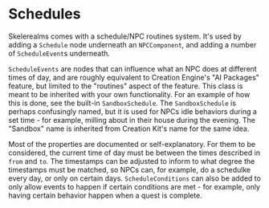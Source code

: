 # Schedules 

Skelerealms comes with a schedule/NPC routines system. It's used by adding a `Schedule` node underneath an `NPCComponent`, and adding a number of `ScheduleEvent`s underneath.  

`ScheduleEvents` are nodes that can influence what an NPC does at different times of day, and are roughly equivalent to Creation Engine's "AI Packages" feature, but limited to the "routines" aspect of the feature. This class is meant to be inherited with your own functionality. For an example of how this is done, see the built-in `SandboxSchedule`. The `SandboxSchedule` is perhaps confusingly named, but it is used for NPCs idle behaviors during a set time - for example, milling about in their house during the evening. The "Sandbox" name is inherited from Creation Kit's name for the same idea.  

Most of the properties are documented or self-explanatory. For them to be considered, the current time of day must be between the times described in `from` and `to`. The timestamps can be adjusted to inform to what degree the timestamps must be matched, so NPCs can, for example, do a schedulke every day, or only on certain days. `ScheduleConditions` can also be added to only allow events to happen if certain conditions are met - for example, only having certain behavior happen when a quest is complete.  
